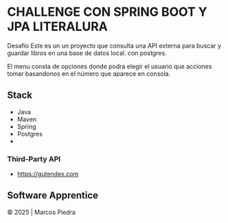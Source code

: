 # CHALLENGE CON SPRING BOOT Y JPA LITERALURA

Desafio
Este es un un proyecto que consulta una API externa para buscar y guardar libros en una base de datos local. con postgres.

El menu consta de opciones donde podra elegir el usuario que acciones tomar basandonos en el número que aparece en consola.


## Stack
- Java
- Maven
- Spring
- Postgres
- 
### Third-Party API
- https://gutendex.com

## Software Apprentice
:copyright: 2025 | Marcos Piedra 